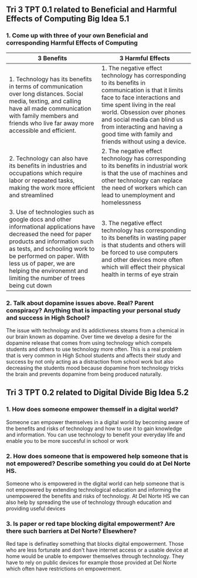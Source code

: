 ## Tri 3 TPT 0.1 related to Beneficial and Harmful Effects of Computing Big Idea 5.1

### 1. Come up with three of your own Beneficial and corresponding Harmful Effects of Computing

|  3 Benefits  | 3 Harmful Effects  |
| --- | --- |
| 1. Technology has its benefits in terms of communication over long distances. Social media, texting, and calling have all made communication with family members and friends who live far away more accessible and efficient. | 1. The negative effect technology has corresponding to its benefits in communication is that it limits face to face interactions and time spent living in the real world. Obsession over phones and social media can blind us from interacting and having a good time with family and friends without using a device. |
| 2. Technology can also have its benefits in industries and occupations which require labor or repeated tasks, making the work more efficient and streamlined | 2. The negative effect technology has corresponding to its benefits in industrial work is that the use of machines and other technology can replace the need of workers which can lead to unemployment and homelessness |
| 3. Use of technologies such as google docs and other informational applications have decreased the need for paper products and information such as tests, and schooling work to be performed on paper. With less us of paper, we are helping the environemnt and limiting the number of trees being cut down | 3. The negative effect technology has corresponding to its benefits in wasting paper is that students and others will be forced to use computers and other devices more often which will effect their physical health in terms of eye strain 

### 2. Talk about dopamine issues above. Real? Parent conspiracy? Anything that is impacting your personal study and success in High School?

The issue with technology and its addictivness steams from a chemical in our brain known as dopamine. Over time we develop a desire for the dopamine release that comes from using technology which compels students and others to use technology more often. This is a real problem that is very common in High School students and affects their study and success by not only acting as a distraction from school work but also decreasing the students mood because dopamine from technology tricks the brain and prevents dopamine from being produced naturally.

## Tri 3 TPT 0.2 related to Digital Divide Big Idea 5.2

### 1. How does someone empower themself in a digital world?

Someone can empower themselves in a digital world by becoming aware of the benefits and risks of technology and how to use it to gain knowledge and information. You can use technology to benefit your everyday life and enable you to be more succesful in school or work

### 2. How does someone that is empowered help someone that is not empowered? Describe something you could do at Del Norte HS.

Someone who is empowered in the digital world can help someone that is not empowered by extending technological education and informing the unempowered the benefits and risks of technology. At Del Norte HS we can also help by spreading the use of technology through education and providing useful devices

### 3. Is paper or red tape blocking digital empowerment? Are there such barriers at Del Norte? Elsewhere?

Red tape is definatley something that blocks digital empowerment. Those who are less fortunate and don't have internet access or a usable device at home would be unable to empower themselves through technology. They have to rely on public devices for example those provided at Del Norte which often have restrictions on empowerment. 
